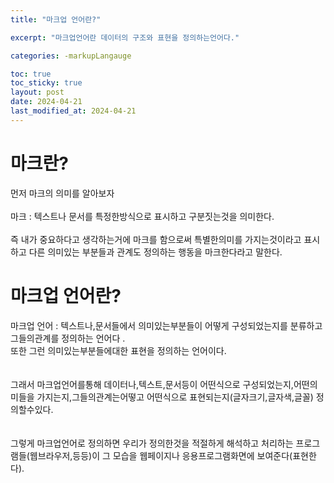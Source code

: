 ```yaml
---
title: "마크업 언어란?"

excerpt: "마크업언어란 데이터의 구조와 표현을 정의하는언어다."

categories: -markupLangauge

toc: true
toc_sticky: true
layout: post
date: 2024-04-21
last_modified_at: 2024-04-21
---
```



# 마크란?
먼저 마크의 의미를 알아보자\
\
마크 : 텍스트나 문서를 특정한방식으로 표시하고 구분짓는것을 의미한다.
\
\
즉 내가 중요하다고 생각하는거에 마크를 함으로써 특별한의미를 가지는것이라고 표시하고 다른 의미있는 부분들과 관계도 정의하는 행동을 마크한다라고 말한다.


# 마크업 언어란?

마크업 언어 : 텍스트나,문서들에서 의미있는부분들이 어떻게 구성되었는지를 분류하고 그들의관계를 정의하는 언어다 .\
또한 그런 의미있는부분들에대한 표현을 정의하는 언어이다.
\
\
\
그래서  마크업언어를통해 데이터나,텍스트,문서등이 어떤식으로 구성되었는지,어떤의미들을 가지는지,그들의관계는어떻고 어떤식으로 표현되는지(글자크기,글자색,글꼴) 정의할수있다.
\
\
\
그렇게 마크업언어로 정의하면  우리가 정의한것을 적절하게 해석하고 처리하는 프로그램들(웹브라우저,등등)이 그 모습을 웹페이지나 응용프로그램화면에 보여준다(표현한다).

